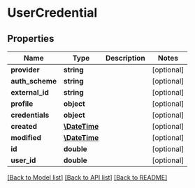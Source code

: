 # UserCredential

## Properties
Name | Type | Description | Notes
------------ | ------------- | ------------- | -------------
**provider** | **string** |  | [optional] 
**auth_scheme** | **string** |  | [optional] 
**external_id** | **string** |  | [optional] 
**profile** | **object** |  | [optional] 
**credentials** | **object** |  | [optional] 
**created** | [**\DateTime**](Date.md) |  | [optional] 
**modified** | [**\DateTime**](Date.md) |  | [optional] 
**id** | **double** |  | [optional] 
**user_id** | **double** |  | [optional] 

[[Back to Model list]](../README.md#documentation-for-models) [[Back to API list]](../README.md#documentation-for-api-endpoints) [[Back to README]](../README.md)


